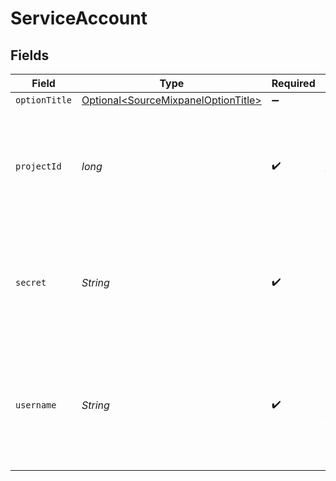 # ServiceAccount


## Fields

| Field                                                                                                                                                                               | Type                                                                                                                                                                                | Required                                                                                                                                                                            | Description                                                                                                                                                                         |
| ----------------------------------------------------------------------------------------------------------------------------------------------------------------------------------- | ----------------------------------------------------------------------------------------------------------------------------------------------------------------------------------- | ----------------------------------------------------------------------------------------------------------------------------------------------------------------------------------- | ----------------------------------------------------------------------------------------------------------------------------------------------------------------------------------- |
| `optionTitle`                                                                                                                                                                       | [Optional\<SourceMixpanelOptionTitle>](../../models/shared/SourceMixpanelOptionTitle.md)                                                                                            | :heavy_minus_sign:                                                                                                                                                                  | N/A                                                                                                                                                                                 |
| `projectId`                                                                                                                                                                         | *long*                                                                                                                                                                              | :heavy_check_mark:                                                                                                                                                                  | Your project ID number. See the <a href="https://help.mixpanel.com/hc/en-us/articles/115004490503-Project-Settings#project-id">docs</a> for more information on how to obtain this. |
| `secret`                                                                                                                                                                            | *String*                                                                                                                                                                            | :heavy_check_mark:                                                                                                                                                                  | Mixpanel Service Account Secret. See the <a href="https://developer.mixpanel.com/reference/service-accounts">docs</a> for more information on how to obtain this.                   |
| `username`                                                                                                                                                                          | *String*                                                                                                                                                                            | :heavy_check_mark:                                                                                                                                                                  | Mixpanel Service Account Username. See the <a href="https://developer.mixpanel.com/reference/service-accounts">docs</a> for more information on how to obtain this.                 |